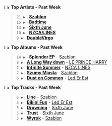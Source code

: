 <!--START_LASTFM_ARTISTS:{"period": "7day", "rows": 5}-->
<a href="https://last.fm" target="_blank"><img src="https://user-images.githubusercontent.com/17434202/215290617-e793598d-d7c9-428f-9975-156db1ba89cc.svg" alt="Last.fm Logo" width="18" height="13"/></a> **Top Artists - Past Week**

> `21 ▶️` ∙ **[Szablon](https://www.last.fm/music/Szablon)**<br/>
> `15 ▶️` ∙ **[Badtime](https://www.last.fm/music/Badtime)**<br/>
> `13 ▶️` ∙ **[Sixth June](https://www.last.fm/music/Sixth+June)**<br/>
> `10 ▶️` ∙ **[NZCA/LINES](https://www.last.fm/music/NZCA%2FLINES)**<br/>
> `9 ▶️` ∙ **[DoubleVirgo](https://www.last.fm/music/DoubleVirgo)**<br/>
<!--END_LASTFM_ARTISTS-->

<!--START_LASTFM_ALBUMS:{"period": "7day", "rows": 5}-->
<a href="https://last.fm" target="_blank"><img src="https://user-images.githubusercontent.com/17434202/215290617-e793598d-d7c9-428f-9975-156db1ba89cc.svg" alt="Last.fm Logo" width="18" height="13"/></a> **Top Albums - Past Week**

> `14 ▶️` ∙ **[Splendor EP](https://www.last.fm/music/Szablon/Splendor+EP)** - [Szablon](https://www.last.fm/music/Szablon)<br/>
> `8 ▶️` ∙ **[A Long Way down](https://www.last.fm/music/LE+PRINCE+HARRY/A+Long+Way+down)** - [LE PRINCE HARRY](https://www.last.fm/music/LE+PRINCE+HARRY)<br/>
> `7 ▶️` ∙ **[Infinite Summer](https://www.last.fm/music/NZCA+LINES/Infinite+Summer)** - [NZCA LINES](https://www.last.fm/music/NZCA+LINES)<br/>
> `7 ▶️` ∙ **[Szumy Miasta](https://www.last.fm/music/Szablon/Szumy+Miasta)** - [Szablon](https://www.last.fm/music/Szablon)<br/>
> `6 ▶️` ∙ **[Dust on Common](https://www.last.fm/music/Led+Er+Est/Dust+on+Common)** - [Led Er Est](https://www.last.fm/music/Led+Er+Est)<br/>
<!--END_LASTFM_ALBUMS-->

<!--START_LASTFM_TRACKS:{"period": "7day", "rows": 5}-->
<a href="https://last.fm" target="_blank"><img src="https://user-images.githubusercontent.com/17434202/215290617-e793598d-d7c9-428f-9975-156db1ba89cc.svg" alt="Last.fm Logo" width="18" height="13"/></a> **Top Tracks - Past Week**

> `6 ▶️` ∙ **[Line](https://www.last.fm/music/Szablon/_/Line)** - [Szablon](https://www.last.fm/music/Szablon)<br/>
> `5 ▶️` ∙ **[Bikini Fun](https://www.last.fm/music/Led+Er+Est/_/Bikini+Fun)** - [Led Er Est](https://www.last.fm/music/Led+Er+Est)<br/>
> `5 ▶️` ∙ **[Drowning](https://www.last.fm/music/Sixth+June/_/Drowning)** - [Sixth June](https://www.last.fm/music/Sixth+June)<br/>
> `5 ▶️` ∙ **[Trust](https://www.last.fm/music/Sixth+June/_/Trust)** - [Sixth June](https://www.last.fm/music/Sixth+June)<br/>
> `5 ▶️` ∙ **[Wyrok](https://www.last.fm/music/Szablon/_/Wyrok)** - [Szablon](https://www.last.fm/music/Szablon)<br/>
<!--END_LASTFM_TRACKS-->